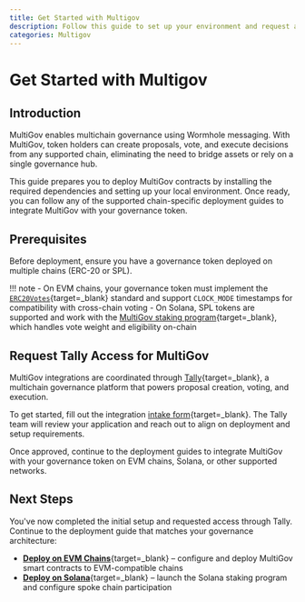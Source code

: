 ```yaml
---
title: Get Started with Multigov
description: Follow this guide to set up your environment and request access to deploy MultiGov contracts for multichain DAO governance using Wormhole messaging.
categories: Multigov
---
```


# Get Started with Multigov

## Introduction

MultiGov enables multichain governance using Wormhole messaging. With MultiGov, token holders can create proposals, vote, and execute decisions from any supported chain, eliminating the need to bridge assets or rely on a single governance hub.

This guide prepares you to deploy MultiGov contracts by installing the required dependencies and setting up your local environment. Once ready, you can follow any of the supported chain-specific deployment guides to integrate MultiGov with your governance token.

## Prerequisites

Before deployment, ensure you have a governance token deployed on multiple chains (ERC-20 or SPL).

!!! note
     - On EVM chains, your governance token must implement the [`ERC20Votes`](https://docs.openzeppelin.com/contracts/4.x/governance#erc20votes){target=\_blank} standard and support `CLOCK_MODE` timestamps for compatibility with cross-chain voting
     - On Solana, SPL tokens are supported and work with the [MultiGov staking program](/docs/products/multigov/concepts/architecture/#spoke-solana-staking-program){target=\_blank}, which handles vote weight and eligibility on-chain

## Request Tally Access for MultiGov

MultiGov integrations are coordinated through [Tally](https://www.tally.xyz/explore){target=\_blank}, a multichain governance platform that powers proposal creation, voting, and execution.

To get started, fill out the integration [intake form](https://www.tally.xyz/get-started){target=\_blank}. The Tally team will review your application and reach out to align on deployment and setup requirements.

Once approved, continue to the deployment guides to integrate MultiGov with your governance token on EVM chains, Solana, or other supported networks.

## Next Steps

You've now completed the initial setup and requested access through Tally. Continue to the deployment guide that matches your governance architecture:

 - [**Deploy on EVM Chains**](/docs/products/multigov/guides/deploy-to-evm){target=\_blank} – configure and deploy MultiGov smart contracts to EVM-compatible chains
 - [**Deploy on Solana**](/docs/products/multigov/guides/deploy-to-solana){target=\_blank} – launch the Solana staking program and configure spoke chain participation

